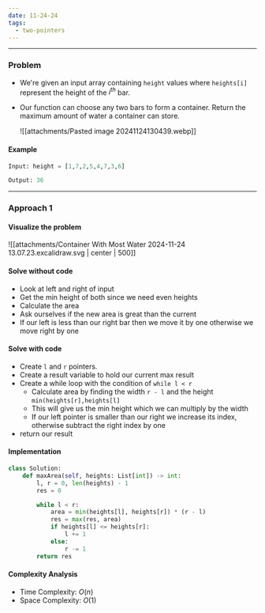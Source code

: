 ```yaml
---
date: 11-24-24
tags:
  - two-pointers
---
```

---
### Problem

- We're given an input array containing `height` values where `heights[i]` represent the height of the $i^{th}$ bar.
- Our function can choose any two bars to form a container. Return the maximum amount of water a container can store.
  
  ![[attachments/Pasted image 20241124130439.webp]]

#### Example

```python
Input: height = [1,7,2,5,4,7,3,6]

Output: 36
```

---
### Approach 1

#### Visualize the problem

![[attachments/Container With Most Water 2024-11-24 13.07.23.excalidraw.svg | center | 500]]
#### Solve without code

- Look at left and right of input
- Get the min height of both since we need even heights
- Calculate the area
- Ask ourselves if the new area is great than the current
- If our left is less than our right bar then we move it by one otherwise we move right by one
#### Solve with code

- Create `l` and `r` pointers. 
- Create a result variable to hold our current max result
- Create a while loop with the condition of `while l < r`
	- Calculate area by finding the width `r - l` and the height `min(heights[r],heights[l]`
	- This will give us the min height which we can multiply by the width
	- If our left pointer is smaller than our right we increase its index, otherwise subtract the right index by one
- return our result
#### Implementation

```python
class Solution:
    def maxArea(self, heights: List[int]) -> int:
        l, r = 0, len(heights) - 1
        res = 0

        while l < r:
            area = min(heights[l], heights[r]) * (r - l)
            res = max(res, area)
            if heights[l] <= heights[r]:
                l += 1
            else:
                r -= 1
        return res
```

#### Complexity Analysis

- Time Complexity: $O(n)$
- Space Complexity: $O(1)$


